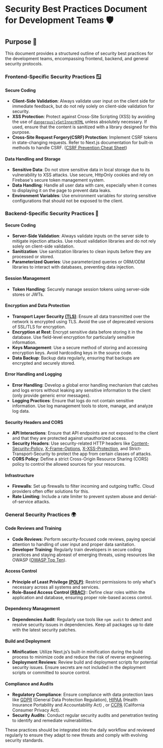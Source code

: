 # Security Best Practices Document for Development Teams 🛡️

## Purpose 🎯
This document provides a structured outline of security best practices for the development teams, encompassing frontend, backend, and general security protocols.

### Frontend-Specific Security Practices 🪟

#### Secure Coding

- **Client-Side Validation**: Always validate user input on the client side for immediate feedback, but do not rely solely on client-side validation for security.
- **XSS Protection**: Protect against Cross-Site Scripting (XSS) by avoiding the use of [`dangerouslySetInnerHTML`](https://react.dev/reference/react-dom/components/common#dangerously-setting-the-inner-html) unless absolutely necessary. If used, ensure that the content is sanitized with a library designed for this purpose.
- **Cross-Site Request Forgery(CSRF) Protection**: Implement CSRF tokens in state-changing requests. Refer to Next.js documentation for built-in methods to handle CSRF. ([CSRF Prevention Cheat Sheet](https://cheatsheetseries.owasp.org/cheatsheets/Cross-Site_Request_Forgery_Prevention_Cheat_Sheet.html))

#### Data Handling and Storage

- **Sensitive Data**: Do not store sensitive data in local storage due to its vulnerability to XSS attacks. Use secure, HttpOnly cookies and rely on Firebase's secure token management system.
- **Data Handling**: Handle all user data with care, especially when it comes to displaying it on the page to prevent data leaks.
- **Environment Variables**: Use environment variables for storing sensitive configurations that should not be exposed to the client.

### Backend-Specific Security Practices 🧠

#### Secure Coding

- **Server-Side Validation**: Always validate inputs on the server side to mitigate injection attacks. Use robust validation libraries and do not rely solely on client-side validation.
- **Sanitization**: Use sanitization libraries to clean inputs before they are processed or stored.
- **Parameterized Queries**: Use parameterized queries or ORM/ODM libraries to interact with databases, preventing data injection.

#### Session Management

- **Token Handling**: Securely manage session tokens using server-side stores or JWTs.

#### Encryption and Data Protection

- **Transport Layer Security [(TLS)](https://en.wikipedia.org/wiki/Transport_Layer_Security)**: Ensure all data transmitted over the network is encrypted using TLS. Avoid the use of deprecated versions of SSL/TLS for encryption.
- **Encryption at Rest**: Encrypt sensitive data before storing it in the database. Use field-level encryption for particularly sensitive information.
- **Keys Management**: Use a secure method of storing and accessing encryption keys. Avoid hardcoding keys in the source code.
- **Data Backup**: Backup data regularly, ensuring that backups are encrypted and securely stored.

#### Error Handling and Logging

- **Error Handling**: Develop a global error handling mechanism that catches and logs errors without leaking any sensitive information to the client (only provide generic error messages).
- **Logging Practices**: Ensure that logs do not contain sensitive information. Use log management tools to store, manage, and analyze log data.

#### Security Headers and CORS

- **API Interactions**: Ensure that API endpoints are not exposed to the client and that they are protected against unauthorized access.
- **Security Headers**: Use security-related HTTP headers like [Content-Security-Policy](https://developer.mozilla.org/en-US/docs/Web/HTTP/CSP), [X-Frame-Options](https://developer.mozilla.org/en-US/docs/Web/HTTP/Headers/X-Frame-Options), [X-XSS-Protection](https://developer.mozilla.org/en-US/docs/Web/HTTP/Headers/X-XSS-Protection), and Strict-Transport-Security to protect the app from certain classes of attacks.
- **CORS Policy**: Define a strict Cross-Origin Resource Sharing (CORS) policy to control the allowed sources for your resources.

#### Infrastructure

- **Firewalls**: Set up firewalls to filter incoming and outgoing traffic. Cloud providers often offer solutions for this.
- **Rate Limiting**: Include a rate limiter to prevent system abuse and denial-of-service attacks.

### General Security Practices 🌍

#### Code Reviews and Training

- **Code Reviews**: Perform security-focused code reviews, paying special attention to handling of user input and proper data sanitation.
- **Developer Training**: Regularly train developers in secure coding practices and staying abreast of emerging threats, using resources like OWASP ([OWASP Top Ten](https://owasp.org/www-project-top-ten/)).

#### Access Control

- **Principle of Least Privilege [(POLP)](https://en.wikipedia.org/wiki/Principle_of_least_privilege)**: Restrict permissions to only what's necessary across all systems and services.
- **Role-Based Access Control [(RBAC)](https://en.wikipedia.org/wiki/Role-based_access_control):**: Define clear roles within the application and database, ensuring proper role-based access control.

#### Dependency Management

- **Dependencies Audit**: Regularly use tools like `npm audit` to detect and resolve security issues in dependencies. Keep all packages up to date with the latest security patches.

#### Build and Deployment

- **Minification**: Utilize Next.js’s built-in minification during the build process to minimize code and reduce the risk of reverse engineering.
- **Deployment Reviews**: Review build and deployment scripts for potential security issues. Ensure secrets are not included in the deployment scripts or committed to source control.

#### Compliance and Audits

- **Regulatory Compliance**: Ensure compliance with data protection laws like [GDPR](https://gdpr-info.eu/) (General Data Protection Regulation), [HIPAA](https://www.hhs.gov/hipaa/index.html) (Health Insurance Portability and Accountability Act) , or [CCPA](https://oag.ca.gov/privacy/ccpa) (California Consumer Privacy Act).
- **Security Audits**: Conduct regular security audits and penetration testing to identify and remediate vulnerabilities.

These practices should be integrated into the daily workflow and reviewed regularly to ensure they adapt to new threats and comply with evolving security standards.

